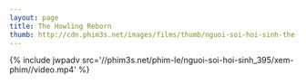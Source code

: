 ```yaml
---
layout: page
title: The Howling Reborn
thumb: http://cdn.phim3s.net/images/films/thumb/nguoi-soi-hoi-sinh-the-howling-reborn.jpg
---
```

{% include jwpadv src='//phim3s.net/phim-le/nguoi-soi-hoi-sinh_395/xem-phim//video.mp4' %}